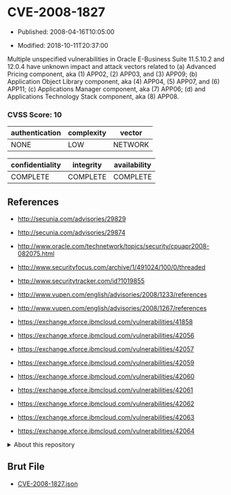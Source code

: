 # CVE-2008-1827

- Published: 2008-04-16T10:05:00

- Modified: 2018-10-11T20:37:00

Multiple unspecified vulnerabilities in Oracle E-Business Suite 11.5.10.2 and 12.0.4 have unknown impact and attack vectors related to (a) Advanced Pricing component, aka (1) APP02, (2) APP03, and (3) APP09; (b) Application Object Library component, aka (4) APP04, (5) APP07, and (6) APP11; (c) Applications Manager component, aka (7) APP06; (d) and Applications Technology Stack component, aka (8) APP08.

### CVSS Score: **10**

| authentication | complexity | vector |
| --- | --- | --- |
| NONE | LOW | NETWORK |

| confidentiality | integrity | availability |
| --- | --- | --- |
| COMPLETE | COMPLETE | COMPLETE |

## References

* http://secunia.com/advisories/29829

* http://secunia.com/advisories/29874

* http://www.oracle.com/technetwork/topics/security/cpuapr2008-082075.html

* http://www.securityfocus.com/archive/1/491024/100/0/threaded

* http://www.securitytracker.com/id?1019855

* http://www.vupen.com/english/advisories/2008/1233/references

* http://www.vupen.com/english/advisories/2008/1267/references

* https://exchange.xforce.ibmcloud.com/vulnerabilities/41858

* https://exchange.xforce.ibmcloud.com/vulnerabilities/42056

* https://exchange.xforce.ibmcloud.com/vulnerabilities/42057

* https://exchange.xforce.ibmcloud.com/vulnerabilities/42059

* https://exchange.xforce.ibmcloud.com/vulnerabilities/42060

* https://exchange.xforce.ibmcloud.com/vulnerabilities/42061

* https://exchange.xforce.ibmcloud.com/vulnerabilities/42062

* https://exchange.xforce.ibmcloud.com/vulnerabilities/42063

* https://exchange.xforce.ibmcloud.com/vulnerabilities/42064

<details>
<summary>About this repository</summary> 

  This repository is part of the project [Live Hack CVE](https://github.com/Live-Hack-CVE). Main website can be found [www.live-hack.org](https://www.live-hack.org) 
  
  Made by [Sn0wAlice](https://github.com/Sn0wAlice) for the people that care about security and need to have a feed of the latest CVEs. Hope you enjoy it, don't forget to star the repo and follow me on [Twitter](https://twitter.com/Sn0wAlice) and [Github](https://github.com/Sn0wAlice). And that is my [personnal website](https://www.alice-snow.me/)

  - [Home Page](https://github.com/Live-Hack-CVE)
  - [Framework](https://github.com/Live-Hack-CVE/cve-framework)
  - [CVE database](https://github.com/Live-Hack-CVE/full_database)
  - [Changelog](https://github.com/Live-Hack-CVE/Changelog)
</details>

## Brut File

* [CVE-2008-1827.json](https://raw.githubusercontent.com/Live-Hack-CVE/full_database/main/cves/2008/CVE-2008-1827.json)

